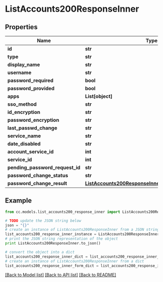 # ListAccounts200ResponseInner


## Properties
Name | Type | Description | Notes
------------ | ------------- | ------------- | -------------
**id** | **str** |  | [optional] 
**type** | **str** |  | [optional] 
**display_name** | **str** |  | [optional] 
**username** | **str** |  | [optional] 
**password_required** | **bool** |  | [optional] 
**password_provided** | **bool** |  | [optional] 
**apps** | **List[object]** |  | [optional] 
**sso_method** | **str** |  | [optional] 
**id_encryption** | **str** |  | [optional] 
**password_encryption** | **str** |  | [optional] 
**last_passwd_change** | **str** |  | [optional] 
**service_name** | **str** |  | [optional] 
**date_disabled** | **str** |  | [optional] 
**account_service_id** | **int** |  | [optional] 
**service_id** | **int** |  | [optional] 
**pending_password_request_id** | **str** |  | [optional] 
**password_change_status** | **str** |  | [optional] 
**password_change_result** | [**ListAccounts200ResponseInnerPasswordChangeResult**](ListAccounts200ResponseInnerPasswordChangeResult.md) |  | [optional] 

## Example

```python
from cc.models.list_accounts200_response_inner import ListAccounts200ResponseInner

# TODO update the JSON string below
json = "{}"
# create an instance of ListAccounts200ResponseInner from a JSON string
list_accounts200_response_inner_instance = ListAccounts200ResponseInner.from_json(json)
# print the JSON string representation of the object
print ListAccounts200ResponseInner.to_json()

# convert the object into a dict
list_accounts200_response_inner_dict = list_accounts200_response_inner_instance.to_dict()
# create an instance of ListAccounts200ResponseInner from a dict
list_accounts200_response_inner_form_dict = list_accounts200_response_inner.from_dict(list_accounts200_response_inner_dict)
```
[[Back to Model list]](../README.md#documentation-for-models) [[Back to API list]](../README.md#documentation-for-api-endpoints) [[Back to README]](../README.md)


